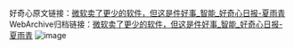 好奇心原文链接：[微软卖了更少的软件，但这是件好事_智能_好奇心日报-夏雨青](https://www.qdaily.com/articles/5606.html)
WebArchive归档链接：[微软卖了更少的软件，但这是件好事_智能_好奇心日报-夏雨青](http://web.archive.org/web/20170611072139/http://www.qdaily.com/articles/5606.html)
![image](http://ww3.sinaimg.cn/large/007d5XDply1g3w8tec8y9j30u02w81kx)